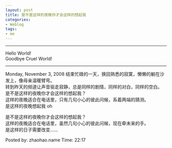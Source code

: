 ```yaml
---
layout: post
title: 是不是这样的夜晚你才会这样的想起我
categories:
- Weblog
tags:
- me
---
```

**********
Hello World!    
Goodbye Cruel World!
**********
Monday, November 3, 2008
结束忙碌的一天，换回熟悉的寂寞，懒懒的躺在沙发上，像母亲温暖臂弯。    
转到昨天的频道让声音驱走寂静，总是同样的剧情，同样的对白，同样的空白。    
是不是这样的夜晚你才会这样的想起我？    
这样的夜晚适合在电话里，只有几句小心的彼此问候，系着两端的猜测。    
是这样的夜晚想起我 oh   
  
是不是这样的夜晚你才会这样的想起我？    
这样的夜晚适合在电话里，虽然几句小心的彼此问候，现在牵未来的手。     
是这样的日子需要改变……    
   
Posted by: zhaohao.name Time: 22:17